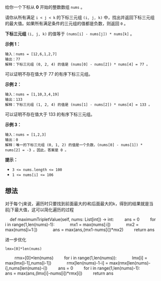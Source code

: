 给你一个下标从 **0** 开始的整数数组 `nums` 。

请你从所有满足 `i < j < k` 的下标三元组 `(i, j, k)` 中，找出并返回下标三元组的最大值。如果所有满足条件的三元组的值都是负数，则返回 `0` 。

**下标三元组** `(i, j, k)` 的值等于 `(nums[i] - nums[j]) * nums[k]` 。

**示例 1：**

	输入：nums = [12,6,1,2,7]
	输出：77
	解释：下标三元组 (0, 2, 4) 的值是 (nums[0] - nums[2]) * nums[4] = 77 。
可以证明不存在值大于 77 的有序下标三元组。

**示例 2：**

	输入：nums = [1,10,3,4,19]
	输出：133
	解释：下标三元组 (1, 2, 4) 的值是 (nums[1] - nums[2]) * nums[4] = 133 。
可以证明不存在值大于 133 的有序下标三元组。 

**示例 3：**

	输入：nums = [1,2,3]
	输出：0
	解释：唯一的下标三元组 (0, 1, 2) 的值是一个负数，(nums[0] - nums[1]) * nums[2] = -3 。因此，答案是 0 。

**提示：**

- `3 <= nums.length <= 100`
- `1 <= nums[i] <= 106`

## 想法

对于每个j来说，遍历时只要找到前面最大的i和后面最大的k，得到的结果就是当前j下最大值，这可以简化遍历的过程

    def maximumTripletValue(self, nums: List[int]) -> int:
        ans = 0
        for i in range(1,len(nums)-1):
            mx1 = max(nums[:i])
            mx2 = max(nums[i+1:])
            ans = max(ans,(mx1-nums[i])*mx2)
        return ans

进一步优化

	lmx=[0]*len(nums)
        rmx=[0]*len(nums)
        for i in range(1,len(nums)):
            lmx[i] = max(lmx[i-1],nums[i-1])
            rmx[len(nums)-1-i] = max(rmx[len(nums)-i],nums[len(nums)-i])
        ans = 0
        for i in range(1,len(nums)-1):
            ans = max(ans,(lmx[i]-nums[i])*rmx[i])
        return ans